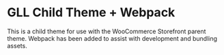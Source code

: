 # GLL Child Theme + Webpack

This is a child theme for use with the WooCommerce Storefront parent theme. Webpack has been added to assist with development and bundling assets.
